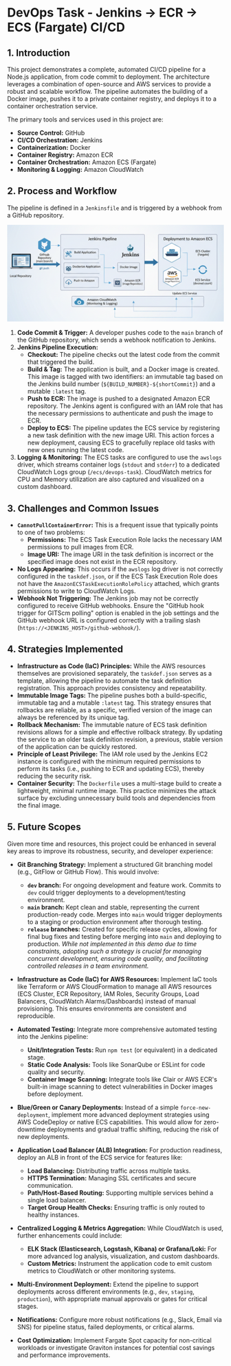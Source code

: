 # DevOps Task - Jenkins → ECR → ECS (Fargate) CI/CD

## 1. Introduction

This project demonstrates a complete, automated CI/CD pipeline for a Node.js application, from code commit to deployment. The architecture leverages a combination of open-source and AWS services to provide a robust and scalable workflow. The pipeline automates the building of a Docker image, pushes it to a private container registry, and deploys it to a container orchestration service.

The primary tools and services used in this project are:
* **Source Control:** GitHub
* **CI/CD Orchestration:** Jenkins
* **Containerization:** Docker
* **Container Registry:** Amazon ECR
* **Container Orchestration:** Amazon ECS (Fargate)
* **Monitoring & Logging:** Amazon CloudWatch

## 2. Process and Workflow

The pipeline is defined in a `Jenkinsfile` and is triggered by a webhook from a GitHub repository.

![Architecture Diagram of the CI/CD pipeline](docs/arch.png)

1.  **Code Commit & Trigger:** A developer pushes code to the `main` branch of the GitHub repository, which sends a webhook notification to Jenkins.
2.  **Jenkins Pipeline Execution:**
    * **Checkout:** The pipeline checks out the latest code from the commit that triggered the build.
    * **Build & Tag:** The application is built, and a Docker image is created. This image is tagged with two identifiers: an immutable tag based on the Jenkins build number (`${BUILD_NUMBER}-${shortCommit}`) and a mutable `:latest` tag.
    * **Push to ECR:** The image is pushed to a designated Amazon ECR repository. The Jenkins agent is configured with an IAM role that has the necessary permissions to authenticate and push the image to ECR.
    * **Deploy to ECS:** The pipeline updates the ECS service by registering a new task definition with the new image URI. This action forces a new deployment, causing ECS to gracefully replace old tasks with new ones running the latest code.
3.  **Logging & Monitoring:** The ECS tasks are configured to use the `awslogs` driver, which streams container logs (`stdout` and `stderr`) to a dedicated CloudWatch Logs group (`/ecs/devops-task`). CloudWatch metrics for CPU and Memory utilization are also captured and visualized on a custom dashboard.

## 3. Challenges and Common Issues

* **`CannotPullContainerError`:** This is a frequent issue that typically points to one of two problems:
    * **Permissions:** The ECS Task Execution Role lacks the necessary IAM permissions to pull images from ECR.
    * **Image URI:** The image URI in the task definition is incorrect or the specified image does not exist in the ECR repository.
* **No Logs Appearing:** This occurs if the `awslogs` log driver is not correctly configured in the `taskdef.json`, or if the ECS Task Execution Role does not have the `AmazonECSTaskExecutionRolePolicy` attached, which grants permissions to write to CloudWatch Logs.
* **Webhook Not Triggering:** The Jenkins job may not be correctly configured to receive GitHub webhooks. Ensure the "GitHub hook trigger for GITScm polling" option is enabled in the job settings and the GitHub webhook URL is configured correctly with a trailing slash (`https://<JENKINS_HOST>/github-webhook/`).

## 4. Strategies Implemented

* **Infrastructure as Code (IaC) Principles:** While the AWS resources themselves are provisioned separately, the `taskdef.json` serves as a template, allowing the pipeline to automate the task definition registration. This approach provides consistency and repeatability.
* **Immutable Image Tags:** The pipeline pushes both a build-specific, immutable tag and a mutable `:latest` tag. This strategy ensures that rollbacks are reliable, as a specific, verified version of the image can always be referenced by its unique tag.
* **Rollback Mechanism:** The immutable nature of ECS task definition revisions allows for a simple and effective rollback strategy. By updating the service to an older task definition revision, a previous, stable version of the application can be quickly restored.
* **Principle of Least Privilege:** The IAM role used by the Jenkins EC2 instance is configured with the minimum required permissions to perform its tasks (i.e., pushing to ECR and updating ECS), thereby reducing the security risk.
* **Container Security:** The `Dockerfile` uses a multi-stage build to create a lightweight, minimal runtime image. This practice minimizes the attack surface by excluding unnecessary build tools and dependencies from the final image.

## 5. Future Scopes

Given more time and resources, this project could be enhanced in several key areas to improve its robustness, security, and developer experience:
* **Git Branching Strategy:** Implement a structured Git branching model (e.g., GitFlow or GitHub Flow). This would involve:
    * **`dev` branch:** For ongoing development and feature work. Commits to `dev` could trigger deployments to a development/testing environment.
    * **`main` branch:** Kept clean and stable, representing the current production-ready code. Merges into `main` would trigger deployments to a staging or production environment after thorough testing.
    * **`release` branches:** Created for specific release cycles, allowing for final bug fixes and testing before merging into `main` and deploying to production.
    _While not implemented in this demo due to time constraints, adopting such a strategy is crucial for managing concurrent development, ensuring code quality, and facilitating controlled releases in a team environment._

* **Infrastructure as Code (IaC) for AWS Resources:** Implement IaC tools like Terraform or AWS CloudFormation to manage all AWS resources (ECS Cluster, ECR Repository, IAM Roles, Security Groups, Load Balancers, CloudWatch Alarms/Dashboards) instead of manual provisioning. This ensures environments are consistent and reproducible.
* **Automated Testing:** Integrate more comprehensive automated testing into the Jenkins pipeline:
    * **Unit/Integration Tests:** Run `npm test` (or equivalent) in a dedicated stage.
    * **Static Code Analysis:** Tools like SonarQube or ESLint for code quality and security.
    * **Container Image Scanning:** Integrate tools like Clair or AWS ECR's built-in image scanning to detect vulnerabilities in Docker images before deployment.
* **Blue/Green or Canary Deployments:** Instead of a simple `force-new-deployment`, implement more advanced deployment strategies using AWS CodeDeploy or native ECS capabilities. This would allow for zero-downtime deployments and gradual traffic shifting, reducing the risk of new deployments.
* **Application Load Balancer (ALB) Integration:** For production readiness, deploy an ALB in front of the ECS service for features like:
    * **Load Balancing:** Distributing traffic across multiple tasks.
    * **HTTPS Termination:** Managing SSL certificates and secure communication.
    * **Path/Host-Based Routing:** Supporting multiple services behind a single load balancer.
    * **Target Group Health Checks:** Ensuring traffic is only routed to healthy instances.
* **Centralized Logging & Metrics Aggregation:** While CloudWatch is used, further enhancements could include:
    * **ELK Stack (Elasticsearch, Logstash, Kibana) or Grafana/Loki:** For more advanced log analysis, visualization, and custom dashboards.
    * **Custom Metrics:** Instrument the application code to emit custom metrics to CloudWatch or other monitoring systems.
* **Multi-Environment Deployment:** Extend the pipeline to support deployments across different environments (e.g., `dev`, `staging`, `production`), with appropriate manual approvals or gates for critical stages.
* **Notifications:** Configure more robust notifications (e.g., Slack, Email via SNS) for pipeline status, failed deployments, or critical alarms.
* **Cost Optimization:** Implement Fargate Spot capacity for non-critical workloads or investigate Graviton instances for potential cost savings and performance improvements.